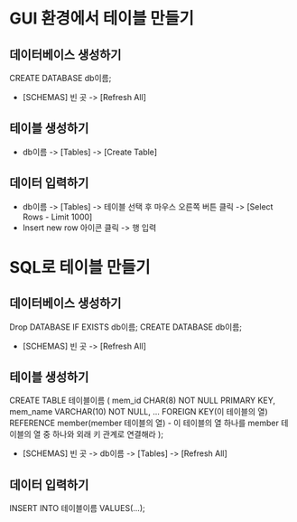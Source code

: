 # GUI 환경에서 테이블 만들기

## 데이터베이스 생성하기
CREATE DATABASE db이름;
* [SCHEMAS] 빈 곳 -> [Refresh All]

## 테이블 생성하기
* db이름 -> [Tables] -> [Create Table]

## 데이터 입력하기
* db이름 -> [Tables] -> 테이블 선택 후 마우스 오른쪽 버튼 클릭 -> [Select Rows - Limit 1000]
* Insert new row 아이콘 클릭 -> 행 입력

# SQL로 테이블 만들기

## 데이터베이스 생성하기
Drop DATABASE IF EXISTS db이름;
CREATE DATABASE db이름;
* [SCHEMAS] 빈 곳 -> [Refresh All]

## 테이블 생성하기
CREATE TABLE 테이블이름
( mem_id CHAR(8) NOT NULL PRIMARY KEY,
  mem_name VARCHAR(10) NOT NULL,
  ...
  FOREIGN KEY(이 테이블의 열) REFERENCE member(member 테이블의 열) - 이 테이블의 열 하나를 member 테이블의 열 중 하나와 외래 키 관계로 연결해라
);
* [SCHEMAS] 빈 곳 -> db이름 -> [Tables] -> [Refresh All]

## 데이터 입력하기
INSERT INTO 테이블이름 VALUES(...);
